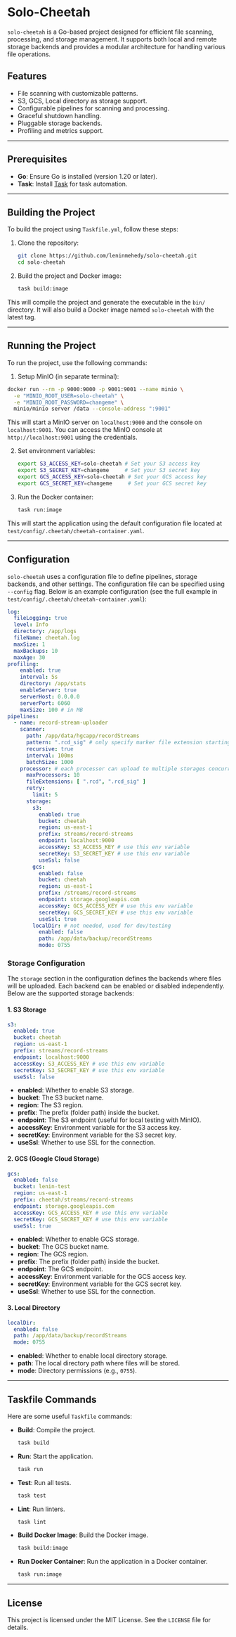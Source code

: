 # Solo-Cheetah

`solo-cheetah` is a Go-based project designed for efficient file scanning, processing, and storage management. It supports both local and remote storage backends and provides a modular architecture for handling various file operations.

## Features
- File scanning with customizable patterns.
- S3, GCS, Local directory as storage support.
- Configurable pipelines for scanning and processing.
- Graceful shutdown handling.
- Pluggable storage backends.
- Profiling and metrics support.

---

## Prerequisites
- **Go**: Ensure Go is installed (version 1.20 or later).
- **Task**: Install [Task](https://taskfile.dev/) for task automation.

---

## Building the Project
To build the project using `Taskfile.yml`, follow these steps:

1. Clone the repository:
   ```bash
   git clone https://github.com/leninmehedy/solo-cheetah.git
   cd solo-cheetah
   ```

2. Build the project and Docker image:
   ```bash
   task build:image
   ```

This will compile the project and generate the executable in the `bin/` directory. It will also build a Docker image named `solo-cheetah` with the latest tag.

---

## Running the Project
To run the project, use the following commands:

1. Setup MinIO (in separate terminal):
```bash 
docker run --rm -p 9000:9000 -p 9001:9001 --name minio \
  -e "MINIO_ROOT_USER=solo-cheetah" \
  -e "MINIO_ROOT_PASSWORD=changeme" \
  minio/minio server /data --console-address ":9001"
```
This will start a MinIO server on `localhost:9000` and the console on `localhost:9001`.
You can access the MinIO console at `http://localhost:9001` using the credentials.

2. Set environment variables:
   ```bash
   export S3_ACCESS_KEY=solo-cheetah # Set your S3 access key
   export S3_SECRET_KEY=changeme     # Set your S3 secret key
   export GCS_ACCESS_KEY=solo-cheetah # Set your GCS access key
   export GCS_SECRET_KEY=changeme     # Set your GCS secret key
   ```

3. Run the Docker container:
   ```bash
   task run:image
   ```

This will start the application using the default configuration file located at `test/config/.cheetah/cheetah-container.yaml`.

---

## Configuration
`solo-cheetah` uses a configuration file to define pipelines, storage backends, and other settings. The configuration file can be specified using `--config` flag. Below is an example configuration (see the full example in `test/config/.cheetah/cheetah-container.yaml`):

```yaml
log:
  fileLogging: true
  level: Info
  directory: /app/logs
  fileName: cheetah.log
  maxSize: 1
  maxBackups: 10
  maxAge: 30
profiling:
    enabled: true
    interval: 5s
    directory: /app/stats
    enableServer: true
    serverHost: 0.0.0.0
    serverPort: 6060
    maxSize: 100 # in MB
pipelines:
  - name: record-stream-uploader
    scanner:
      path: /app/data/hgcapp/recordStreams
      pattern: ".rcd_sig" # only specify marker file extension starting with dot (e.g., ".rcd_sig", ".mf", ".evts_sig")
      recursive: true
      interval: 100ms
      batchSize: 1000
    processor: # each processor can upload to multiple storages concurrently or sequentially
      maxProcessors: 10
      fileExtensions: [ ".rcd", ".rcd_sig" ]
      retry:
        limit: 5
      storage:
        s3:
          enabled: true
          bucket: cheetah
          region: us-east-1
          prefix: streams/record-streams
          endpoint: localhost:9000
          accessKey: S3_ACCESS_KEY # use this env variable
          secretKey: S3_SECRET_KEY # use this env variable
          useSsl: false
        gcs:
          enabled: false
          bucket: cheetah 
          region: us-east-1
          prefix: /streams/record-streams
          endpoint: storage.googleapis.com
          accessKey: GCS_ACCESS_KEY # use this env variable
          secretKey: GCS_SECRET_KEY # use this env variable
          useSsl: true
        localDir: # not needed, used for dev/testing
          enabled: false
          path: /app/data/backup/recordStreams
          mode: 0755
```

### Storage Configuration
The `storage` section in the configuration defines the backends where files will be uploaded. Each backend can be enabled or disabled independently. Below are the supported storage backends:

#### 1. **S3 Storage**
```yaml
s3:
  enabled: true
  bucket: cheetah
  region: us-east-1
  prefix: streams/record-streams
  endpoint: localhost:9000
  accessKey: S3_ACCESS_KEY # use this env variable
  secretKey: S3_SECRET_KEY # use this env variable
  useSsl: false
```
- **enabled**: Whether to enable S3 storage.
- **bucket**: The S3 bucket name.
- **region**: The S3 region.
- **prefix**: The prefix (folder path) inside the bucket.
- **endpoint**: The S3 endpoint (useful for local testing with MinIO).
- **accessKey**: Environment variable for the S3 access key.
- **secretKey**: Environment variable for the S3 secret key.
- **useSsl**: Whether to use SSL for the connection.

#### 2. **GCS (Google Cloud Storage)**
```yaml
gcs:
  enabled: false
  bucket: lenin-test
  region: us-east-1
  prefix: cheetah/streams/record-streams
  endpoint: storage.googleapis.com
  accessKey: GCS_ACCESS_KEY # use this env variable
  secretKey: GCS_SECRET_KEY # use this env variable
  useSsl: true
```
- **enabled**: Whether to enable GCS storage.
- **bucket**: The GCS bucket name.
- **region**: The GCS region.
- **prefix**: The prefix (folder path) inside the bucket.
- **endpoint**: The GCS endpoint.
- **accessKey**: Environment variable for the GCS access key.
- **secretKey**: Environment variable for the GCS secret key.
- **useSsl**: Whether to use SSL for the connection.

#### 3. **Local Directory**
```yaml
localDir:
  enabled: false
  path: /app/data/backup/recordStreams
  mode: 0755
```
- **enabled**: Whether to enable local directory storage.
- **path**: The local directory path where files will be stored.
- **mode**: Directory permissions (e.g., `0755`).

---

## Taskfile Commands
Here are some useful `Taskfile` commands:

- **Build**: Compile the project.
  ```bash
  task build
  ```

- **Run**: Start the application.
  ```bash
  task run
  ```

- **Test**: Run all tests.
  ```bash
  task test
  ```

- **Lint**: Run linters.
  ```bash
  task lint
  ```

- **Build Docker Image**: Build the Docker image.
  ```bash
  task build:image
  ```

- **Run Docker Container**: Run the application in a Docker container.
  ```bash
  task run:image
  ```

---

## License
This project is licensed under the MIT License. See the `LICENSE` file for details.